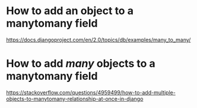 # How to add an object to a manytomany field
https://docs.djangoproject.com/en/2.0/topics/db/examples/many_to_many/

# How to add *many* objects to a manytomany field
https://stackoverflow.com/questions/4959499/how-to-add-multiple-objects-to-manytomany-relationship-at-once-in-django
